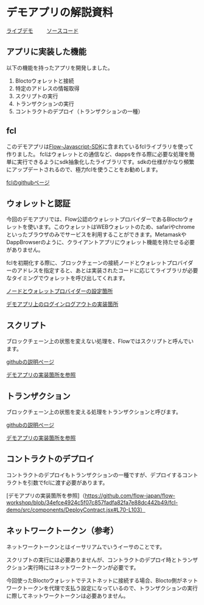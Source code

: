 # デモアプリの解説資料
[ライブデモ](https://fcl-demo.vercel.app/)
　　
[ソースコード](https://github.com/flow-japan/flow-workshop/tree/main/fcl-demo)
　　
  
## アプリに実装した機能
以下の機能を持ったアプリを開発しました。

1. Bloctoウォレットと接続
1. 特定のアドレスの情報取得
1. スクリプトの実行
1. トランザクションの実行
1. コントラクトのデプロイ（トランザクションの一種）

## fcl
このデモアプリは[Flow-Javascript-SDK](https://github.com/onflow/flow-js-sdk)に含まれているfclライブラリを使って作りました。
fclはウォレットとの通信など、dappsを作る際に必要な処理を簡単に実行できるようにsdk抽象化したライブラリです。sdkの仕様がかなり頻繁にアップデートされるので、極力fclを使うことをお勧めします。

[fclのgithubページ](https://github.com/onflow/flow-js-sdk/tree/master/packages/fcl)

## ウォレットと認証
今回のデモアプリでは、Flow公認のウォレットプロバイダーであるBloctoウォレットを使います。このウォレットはWEBウォレットのため、safariやchromeといったブラウザのみでサービスを利用することができます。MetamaskやDappBrowserのように、クライアントアプリにウォレット機能を持たせる必要がありません。

fclを初期化する際に、ブロックチェーンの接続ノードとウォレットプロバイダーのアドレスを指定すると、あとは実装されたコードに応じてライブラリが必要なタイミングでウォレットを呼び出してくれます。

[ノードとウォレットプロバイダーの設定箇所](https://github.com/flow-japan/flow-workshop/blob/34efce4924c5f07c857fadfa82fa7e88dc442b49/fcl-demo/src/config.js#L7-L8)
  
[デモアプリ上のログインログアウトの実装箇所](https://github.com/flow-japan/flow-workshop/blob/34efce4924c5f07c857fadfa82fa7e88dc442b49/fcl-demo/src/components/Authenticate.jsx#L10-L30)
  
  
## スクリプト
ブロックチェーン上の状態を変えない処理を、Flowではスクリプトと呼んでいます。

[githubの説明ページ](https://github.com/onflow/flow-js-sdk/tree/master/packages/fcl/src/scripts)

[デモアプリの実装箇所を参照](https://github.com/flow-japan/flow-workshop/blob/34efce4924c5f07c857fadfa82fa7e88dc442b49/fcl-demo/src/components/Script.jsx#L24-L34)


## トランザクション
ブロックチェーン上の状態を変える処理をトランザクションと呼びます。

[githubの説明ページ](https://github.com/onflow/flow-js-sdk/tree/master/packages/fcl/src/transactions)

[デモアプリの実装箇所を参照](https://github.com/flow-japan/flow-workshop/blob/34efce4924c5f07c857fadfa82fa7e88dc442b49/fcl-demo/src/components/SendTransaction.jsx#L50-L90)


## コントラクトのデプロイ
コントラクトのデプロイもトランザクションの一種ですが、デプロイするコントラクトを引数でfclに渡す必要があります。

[デモアプリの実装箇所を参照]（https://github.com/flow-japan/flow-workshop/blob/34efce4924c5f07c857fadfa82fa7e88dc442b49/fcl-demo/src/components/DeployContract.jsx#L70-L103）


## ネットワークトークン（参考）
ネットワークトークンとはイーサリアムでいうイーサのことです。
  
スクリプトの実行には必要ありませんが、コントラクトのデプロイ時とトランザクション実行時にはネットワークトークンが必要です。
  
今回使ったBloctoウォレットでテストネットに接続する場合、Blocto側がネットワークトークンを代理で支払う設定になっているので、トランザクションの実行に際してネットワークトークンは必要ありません。
